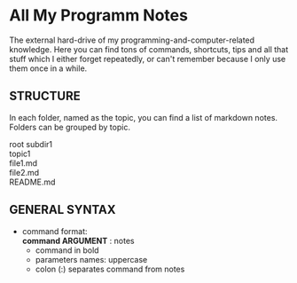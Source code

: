 # All My Programm Notes
The external hard-drive of my programming-and-computer-related knowledge.
Here you can find tons of commands, shortcuts, tips and all that stuff which I either forget repeatedly, or can't remember because I only use them once in a while.

## STRUCTURE
In each folder, named as the topic, you can find a list of markdown notes.
Folders can be grouped by topic.

root 
	subdir1  
		topic1  
			file1.md  
			file2.md  
			README.md  

## GENERAL SYNTAX
- command format:  
	**command ARGUMENT** : notes  
	- command in bold
	- parameters names: uppercase
	- colon (:) separates command from notes

